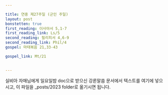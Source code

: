 ```yaml
---

title: 연중 제27주일 (군인 주일)
layout: post 
bonstetten: true
first_reading: 이사야서 5,1-7
first_reading_link: Ls/5
second_reading: 필리피서 4,6-9
second_reading_link: Phil/4
gospel: 마태복음 21,33-43

gospel_link: Mt/21
 

---
```



실비아 자매님에게 일요일밤 doc으로 받으신
강론말씀 문서에서
텍스트를 여기에 넣으시고,
이 파일을 _posts/2023 folder로 옮기시면 됩니다.
